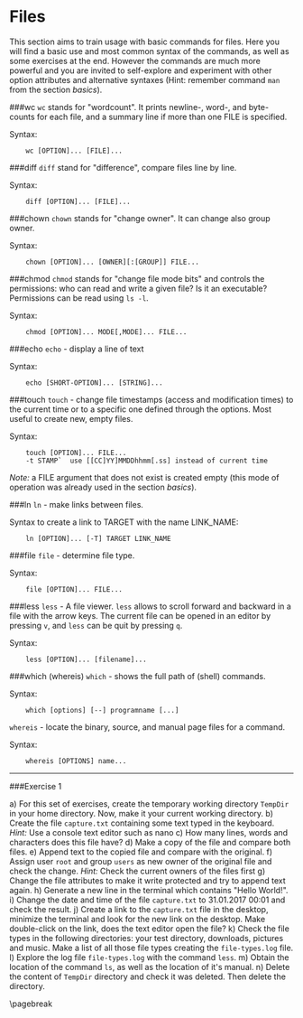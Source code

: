 # Files

This section aims to train usage with basic commands for files.  Here you will find a basic use and most common syntax of the commands, as well as some exercises at the end.  However the commands are much more powerful and you are invited to self-explore and experiment with other option attributes and alternative syntaxes (Hint: remember command `man` from the section *basics*).

###wc
`wc` stands for "wordcount". It prints newline-, word-, and byte-counts for each file, and a summary line if more than one FILE is specified.

Syntax:
```
    wc [OPTION]... [FILE]...
```

###diff
`diff` stand for "difference", compare files line by line.

Syntax:
```
    diff [OPTION]... [FILE]...
```

###chown
`chown` stands for "change owner". It can change also group owner.

Syntax:
```
    chown [OPTION]... [OWNER][:[GROUP]] FILE...
```

###chmod
`chmod` stands for "change file mode bits" and controls the permissions: who can read and write a given file? Is it an executable? Permissions can be read using `ls -l`.

Syntax:
```
    chmod [OPTION]... MODE[,MODE]... FILE...
```

###echo
`echo` - display a line of text

Syntax:
```
    echo [SHORT-OPTION]... [STRING]...
```

###touch
`touch` - change file timestamps (access and modification times) to the current time or to a specific one defined through the options. Most useful to create new, empty files.

Syntax:
```
    touch [OPTION]... FILE...
    -t STAMP`  use [[CC]YY]MMDDhhmm[.ss] instead of current time
```

*Note:* a FILE argument that does not exist is created empty (this mode of operation was already used in the section *basics*).

###ln
`ln` - make links between files.

Syntax to create a link to TARGET with the name LINK_NAME:
```
    ln [OPTION]... [-T] TARGET LINK_NAME
```

###file
`file` - determine file type.

Syntax:
```
    file [OPTION]... FILE...
```

###less
`less` - A file viewer.
`less` allows to scroll forward and backward in a file with the arrow keys. The current file can be opened in an editor by pressing `v`, and `less` can be quit by pressing `q`.

Syntax:
```
    less [OPTION]... [filename]...
```

###which (whereis)
`which` - shows the full path of (shell) commands.

Syntax:
```
    which [options] [--] programname [...]
```

`whereis` - locate the binary, source, and manual page files for a command.

Syntax:
```
    whereis [OPTIONS] name...
```


---

###Exercise 1

a) For this set of exercises, create the temporary working directory `TempDir` in your home directory. Now, make it your current working directory.
b) Create the file `capture.txt` containing some text typed in the keyboard.
    *Hint:* Use a console text editor such as nano
c) How many lines, words and characters does this file have?
d) Make a copy of the file and compare both files.
e) Append text to the copied file and compare with the original.
f) Assign user `root` and group `users` as new owner of the original file and check the change.
    *Hint:* Check the current owners of the files first
g) Change the file attributes to make it write protected and try to append text again.
h) Generate a new line in the terminal which contains "Hello World!".
i) Change the date and time of the file `capture.txt` to 31.01.2017 00:01 and check the result.
j) Create a link to the `capture.txt` file in the desktop, minimize the terminal and look for the new link on the desktop. Make double-click on the link, does the text editor open the file?
k) Check the file types in the following directories: your test directory, downloads, pictures and music.  Make a list of all those file types creating the `file-types.log` file.
l) Explore the log file `file-types.log` with the command `less`.
m) Obtain the location of the command `ls`, as well as the location of it's manual.
n) Delete the content of `TempDir` directory and check it was deleted. Then delete the directory.

\pagebreak
